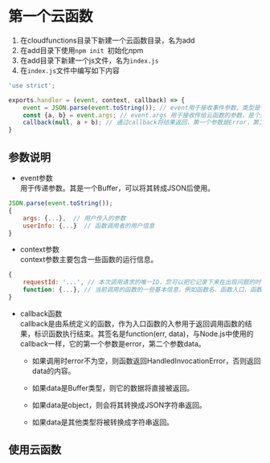 # 第一个云函数

1. 在cloudfunctions目录下新建一个云函数目录，名为add
2. 在add目录下使用`npm init `初始化npm
3. 在add目录下新建一个js文件，名为`index.js`
4. 在`index.js`文件中编写如下内容
```javascript
'use strict';

exports.handler = (event, context, callback) => {
    event = JSON.parse(event.toString()); // event用于接收事件参数，类型是个Buffer
    const {a, b} = event.args; // event.args 用于接收传给云函数的参数，是个对象
    callback(null, a + b); // 通过callback将结果返回，第一个参数是Error，第二个参数是返回的结果
}
```

## 参数说明
- event参数    
用于传递参数。其是一个Buffer，可以将其转成JSON后使用。
```javascript
JSON.parse(event.toString());
{
    args: {...},  // 用户传入的参数
    userInfo: {...}  // 函数调用者的用户信息
}
```
- context参数    
context参数主要包含一些函数的运行信息。
```javascript
{
    requestId: '...', // 本次调用请求的唯一ID，您可以把它记录下来在出现问题的时候方便查询
    function: {...}, // 当前调用的函数的一些基本信息，例如函数名、函数入口、函数内存和超时时间。
}
```
- callback函数    
callback是由系统定义的函数，作为入口函数的入参用于返回调用函数的结果，标识函数执行结束。其签名是function(err, data)，与Node.js中使用的callback一样，它的第一个参数是error，第二个参数data。

    * 如果调用时error不为空，则函数返回HandledInvocationError，否则返回data的内容。

    * 如果data是Buffer类型，则它的数据将直接被返回。
    * 如果data是object，则会将其转换成JSON字符串返回。
    * 如果data是其他类型将被转换成字符串返回。

## 使用云函数
